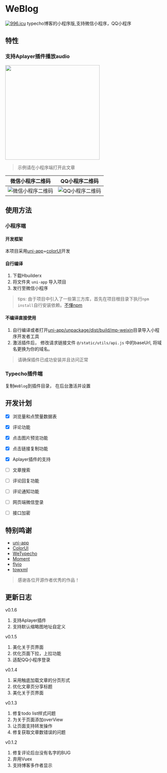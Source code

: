 # WeBlog

<a href="https://996.icu"><img src="https://img.shields.io/badge/link-996.icu-red.svg" alt="996.icu" /></a>
typecho博客的小程序版,支持微信小程序，QQ小程序

## 特性

### 支持Aplayer插件播放audio

<img src="https://blog.cdn.thinkmoon.cn/blog/typecho/2019-12-17T13:11:03.png" width="300" align=center />

> 示例请在小程序端打开此文章

| 微信小程序二维码 | QQ小程序二维码 |
|  ----  | ----  |
| ![微信小程序二维码][2]  | ![QQ小程序二维码][3] |

## 使用方法

### 小程序端

#### 开发框架

本项目采用[uni-app](https://uniapp.dcloud.io/component/README)+[colorUI](https://github.com/weilanwl/ColorUI)开发

#### 自行编译

1. 下载Hbuilderx
2. 将文件夹 `uni-app` 导入项目
3. 发行至微信小程序

> tips: 由于项目中引入了一些第三方库，首先在项目根目录下执行`npm install`自行安装依赖。[不懂npm](https://www.runoob.com/nodejs/nodejs-npm.html)

#### 不编译直接使用

1. 自行编译或者打开[uni-app/unpackage/dist/build/mp-weixin](https://github.com/thinkmoon/WeBlog/tree/master/uni-app/unpackage/dist/build/mp-weixin)目录导入小程序开发者工具
2. 激活插件后， 修改请求链接文件 `@/static/utils/api.js` 中的baseUrl, 将域名更换为你的域名。 

> 请确保插件已成功安装并且访问正常

### Typecho插件端

复制`WeBlog`到插件目录， 在后台激活并设置

## 开发计划

- [x] 浏览量和点赞量数据表

- [x] 评论功能

- [x] 点击图片预览功能

- [x] 点击链接复制功能

- [x] Aplayer插件的支持

- [ ] 文章搜索

- [ ] 评论回复功能

- [ ] 评论通知功能

- [ ] 网页端微信登录

- [ ] 接口加密

## 特别鸣谢
- [uni-app](https://github.com/dcloudio/uni-app)
- [ColorUI](https://github.com/weilanwl/ColorUI)
- [WeTypecho](https://github.com/MingliangLu/WeTypecho)
- [Moment](https://momentjs.com/)
- [flyio](https://github.com/wendux/fly)
- [towxml](https://github.com/sbfkcel/towxml)

> 感谢各位开源作者优秀的作品！

## 更新日志
v0.1.6
1. 支持Aplayer插件
2. 支持默认缩略图地址自定义

v0.1.5
1. 美化关于页界面
2. 优化页面下拉，上拉功能
3. 适配QQ小程序登录

v0.1.4
1. 采用触底加载文章的分页形式
2. 优化文章页分享标题
3. 美化关于页界面

v0.1.3
1. 修复todo list样式问题
2. 为关于页面添加overView
3. 让页面支持转发操作
3. 修复获取文章数错误的问题

v0.1.2
1. 修复评论后台没有名字的BUG
2. 弃用Vuex
3. 支持博客多作者显示

  [2]: https://blog.cdn.thinkmoon.cn/blog/typecho/2019-11-22T07:58:08.png
  [3]: https://blog.cdn.thinkmoon.cn/blog/typecho/2576c006617a8efb2218a1e9145646a4.png
